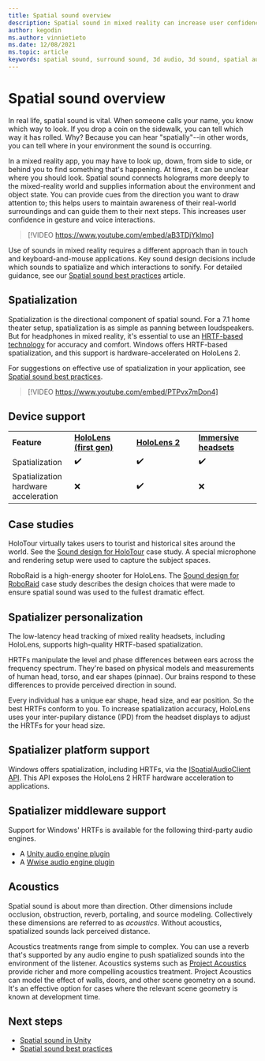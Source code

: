 ```yaml
---
title: Spatial sound overview
description: Spatial sound in mixed reality can increase user confidence in UI interactions and immerse users in the experience.
author: kegodin
ms.author: vinnietieto
ms.date: 12/08/2021
ms.topic: article
keywords: spatial sound, surround sound, 3d audio, 3d sound, spatial audio, mixed reality headset, windows mixed reality headset, virtual reality headset, HoloLens, MRTK, Mixed Reality Toolkit, case studies, acoustics
---
```


# Spatial sound overview

In real life, spatial sound is vital. When someone calls your name, you know which way to look. If you drop a coin on the sidewalk, you can tell which way it has rolled. Why? Because you can hear "spatially"--in other words, you can tell where in your environment the sound is occurring.

In a mixed reality app, you may have to look up, down, from side to side, or behind you to find something that's happening. At times, it can be unclear where you should look. Spatial sound connects holograms more deeply to the mixed-reality world and supplies information about the environment and object state. You can provide cues from the direction you want to draw attention to; this helps users to maintain awareness of their real-world surroundings and can guide them to their next steps. This increases user confidence in gesture and voice interactions.


> [!VIDEO https://www.youtube.com/embed/aB3TDjYklmo]


 Use of sounds in mixed reality requires a different approach than in touch and keyboard-and-mouse applications. Key sound design decisions include which sounds to spatialize and which interactions to sonify. For detailed guidance, see our [Spatial sound best practices](spatial-sound-design.md) article.

## Spatialization

Spatialization is the directional component of spatial sound. For a 7.1 home theater setup, spatialization is as simple as panning between loudspeakers. But for headphones in mixed reality, it's essential to use an [HRTF-based technology](https://en.wikipedia.org/wiki/Head-related_transfer_function) for accuracy and comfort. Windows offers HRTF-based spatialization, and this support is hardware-accelerated on HoloLens 2.

 For suggestions on effective use of spatialization in your application, see [Spatial sound best practices](spatial-sound-design.md).

> [!VIDEO https://www.youtube.com/embed/PTPvx7mDon4]

## Device support

<table>
    <colgroup>
    <col width="25%" />
    <col width="25%" />
    <col width="25%" />
    <col width="25%" />
    </colgroup>
    <tr>
        <td><strong>Feature</strong></td>
        <td><a href="/hololens/hololens1-hardware"><strong>HoloLens (first gen)</strong></a></td>
        <td><a href="/hololens/hololens2-hardware"><strong>HoloLens 2</strong></td>
        <td><a href="/windows/mixed-reality/enthusiast-guide/immersive-headset-hardware-details"><strong>Immersive headsets</strong></a></td>
    </tr>
     <tr>
        <td>Spatialization</td>
        <td>✔️</td>
        <td>✔️</td>
        <td>✔️</td>
    </tr>
     <tr>
        <td>Spatialization hardware acceleration</td>
        <td>❌</td>
        <td>✔️</td>
        <td>❌</td>
    </tr>
</table>

## Case studies

HoloTour virtually takes users to tourist and historical sites around the world. See the [Sound design for HoloTour](case-study-spatial-sound-design-for-holotour.md) case study. A special microphone and rendering setup were used to capture the subject spaces.

RoboRaid is a high-energy shooter for HoloLens. The [Sound design for RoboRaid](case-study-using-spatial-sound-in-roboraid.md) case study describes the design choices that were made to ensure spatial sound was used to the fullest dramatic effect.

## Spatializer personalization

The low-latency head tracking of mixed reality headsets, including HoloLens, supports high-quality HRTF-based spatialization.

HRTFs manipulate the level and phase differences between ears across the frequency spectrum. They're based on physical models and measurements of human head, torso, and ear shapes (pinnae). Our brains respond to these differences to provide perceived direction in sound.

Every individual has a unique ear shape, head size, and ear position. So the best HRTFs conform to you. To increase spatialization accuracy, HoloLens uses your inter-pupilary distance (IPD) from the headset displays to adjust the HRTFs for your head size.

## Spatializer platform support

Windows offers spatialization, including HRTFs, via the [ISpatialAudioClient API](/windows/win32/coreaudio/spatial-sound). This API exposes the HoloLens 2 HRTF hardware acceleration to applications.

## Spatializer middleware support

Support for Windows' HRTFs is available for the following third-party audio engines.
* A [Unity audio engine plugin](../develop/unity/spatial-sound-in-unity.md)
* A [Wwise audio engine plugin](https://www.audiokinetic.com/products/plug-ins/msspatial/)

## Acoustics

Spatial sound is about more than direction. Other dimensions include occlusion, obstruction, reverb, portaling, and source modeling. Collectively these dimensions are referred to as *acoustics*. Without acoustics, spatialized sounds lack perceived distance.

Acoustics treatments range from simple to complex. You can use a reverb that's supported by any audio engine to push spatialized sounds into the environment of the listener. Acoustics systems such as [Project Acoustics](/gaming/acoustics/what-is-acoustics)  provide richer and more compelling acoustics treatment. Project Acoustics can model the effect of walls, doors, and other scene geometry on a sound. It's an effective option for cases where the relevant scene geometry is known at development time.

## Next steps

- [Spatial sound in Unity](../develop/unity/spatial-sound-in-unity.md)
- [Spatial sound best practices](spatial-sound-design.md)